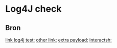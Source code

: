 # Log4J check
## Bron
[link log4j test:](https://github.com/cisagov/log4j-scanner)
[other link:](https://github.com/mazen160/log4j-scan)
[extra payload:](https://twitter.com/marcioalm/status/1471740771581652995)
[interactsh:](https://github.com/knownsec/pocsuite3/blob/master/pocsuite3/modules/interactsh/__init__.py)




